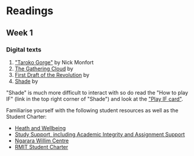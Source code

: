 # Readings
## Week 1
### Digital texts
1. ["Taroko Gorge"](https://collection.eliterature.org/3/work.html?work=taroko-gorge) by Nick Monfort
2. [The Gathering Cloud](https://luckysoap.com/thegatheringcloud/) by 
3. [First Draft of the Revolution](https://collection.eliterature.org/3/work.html?work=first-draft-of-the-revolution) by 
4. [Shade](https://pr-if.org/play/shade/) by 

"Shade" is much more difficult to interact with so do read the "How to play IF" (link in the top right corner of "Shade") and look at the ["Play IF card"](https://pr-if.org/doc/play-if-card/).

Familiarise yourself with the following student resources as well as the Student Charter:

- [Heath and Wellbeing](https://www.rmit.edu.au/students/support-services/health-safety-wellbeing)
- [Study Support, including Academic Integrity and Assignment Support](https://www.rmit.edu.au/students/study-support)
- [Ngarara Willim Centre](https://www.rmit.edu.au/students/support-and-facilities/student-support/aboriginal-and-torres-strait-islander-students)
- [RMIT Student Charter](https://www.rmit.edu.au/students/student-essentials/rights-and-responsibilities/student-responsibilities/student-charter)
  
